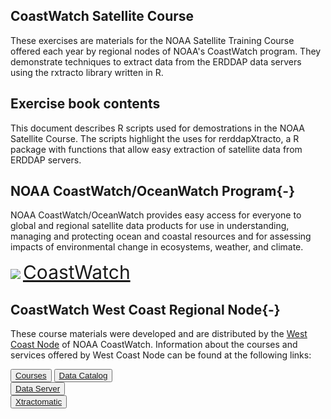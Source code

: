 
## CoastWatch Satellite Course
These exercises are materials for the NOAA Satellite Training Course offered each year by regional nodes of NOAA's CoastWatch program. They demonstrate techniques to extract data from the ERDDAP data servers using the rxtracto library written in R. 

## Exercise book contents

This document describes R scripts used for demostrations in the NOAA Satellite Course. The scripts highlight the uses for rerddapXtracto, a R package with functions that allow easy extraction of satellite data from ERDDAP servers.  


## NOAA CoastWatch/OceanWatch Program{-}  

NOAA CoastWatch/OceanWatch provides easy access for everyone to global and regional satellite data products for use in understanding, managing and protecting ocean and coastal resources and for assessing impacts of environmental change in ecosystems, weather, and climate.  

![](images/cw_logo_80.png)  <span style="color:blue;font-size:30px;">[CoastWatch](https://coastwatch.noaa.gov/)</span>


## CoastWatch West Coast Regional Node{-}  

These course materials were developed and are distributed by the [West Coast Node](https://coastwatch.pfeg.noaa.gov/) of NOAA CoastWatch. Information about the courses and services offered by West Coast Node can be found at the following links:  

<button>[Courses](https://coastwatch.pfeg.noaa.gov/courses/satellite_course.html)</button> 
<button>[Data Catalog](https://coastwatch.pfeg.noaa.gov/data.html)</button>  
<button>[Data Server](https://coastwatch.pfeg.noaa.gov/erddapinfo/index.html)</button>   
<button>[Xtractomatic](https://coastwatch.pfeg.noaa.gov/xtracto/)</button>